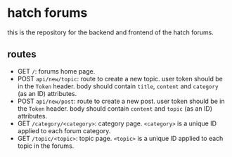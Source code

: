 # hatch forums
this is the repository for the backend and frontend of the hatch forums.

## routes
- GET `/`: forums home page.
- POST `api/new/topic`: route to create a new topic. user token should be in the `Token` header. body should contain `title`, `content` and `category` (as an ID) attributes.
- POST `api/new/post`: route to create a new post. user token should be in the `Token` header. body should contain `content` and `topic` (as an ID) attributes.
- GET `/category/<category>`: category page. `<category>` is a unique ID applied to each forum category.
- GET `/topic/<topic>`: topic page. `<topic>` is a unique ID applied to each topic in the forums.
  
